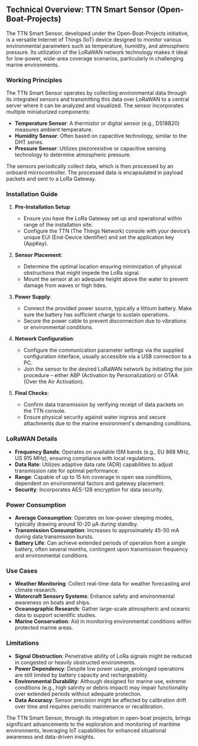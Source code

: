 ## Technical Overview: TTN Smart Sensor (Open-Boat-Projects)

The TTN Smart Sensor, developed under the Open-Boat-Projects initiative, is a versatile Internet of Things (IoT) device designed to monitor various environmental parameters such as temperature, humidity, and atmospheric pressure. Its utilization of the LoRaWAN network technology makes it ideal for low-power, wide-area coverage scenarios, particularly in challenging marine environments.

### Working Principles

The TTN Smart Sensor operates by collecting environmental data through its integrated sensors and transmitting this data over LoRaWAN to a central server where it can be analyzed and visualized. The sensor incorporates multiple miniaturized components:

- **Temperature Sensor**: A thermistor or digital sensor (e.g., DS18B20) measures ambient temperature.
- **Humidity Sensor**: Often based on capacitive technology, similar to the DHT series.
- **Pressure Sensor**: Utilizes piezoresistive or capacitive sensing technology to determine atmospheric pressure.

The sensors periodically collect data, which is then processed by an onboard microcontroller. The processed data is encapsulated in payload packets and sent to a LoRa Gateway.

### Installation Guide

1. **Pre-Installation Setup**:
   - Ensure you have the LoRa Gateway set up and operational within range of the installation site.
   - Configure the TTN (The Things Network) console with your device’s unique EUI (End-Device Identifier) and set the application key (AppKey).

2. **Sensor Placement**:
   - Determine the optimal location ensuring minimization of physical obstructions that might impede the LoRa signal.
   - Mount the sensor at an adequate height above the water to prevent damage from waves or high tides.

3. **Power Supply**:
   - Connect the provided power source, typically a lithium battery. Make sure the battery has sufficient charge to sustain operations.
   - Secure the power cable to prevent disconnection due to vibrations or environmental conditions.

4. **Network Configuration**:
   - Configure the communication parameter settings via the supplied configuration interface, usually accessible via a USB connection to a PC.
   - Join the sensor to the desired LoRaWAN network by initiating the join procedure – either ABP (Activation by Personalization) or OTAA (Over the Air Activation).

5. **Final Checks**:
   - Confirm data transmission by verifying receipt of data packets on the TTN console.
   - Ensure physical security against water ingress and secure attachments due to the marine environment's demanding conditions.

### LoRaWAN Details

- **Frequency Bands**: Operates on available ISM bands (e.g., EU 868 MHz, US 915 MHz), ensuring compliance with local regulations.
- **Data Rate**: Utilizes adaptive data rate (ADR) capabilities to adjust transmission rate for optimal performance.
- **Range**: Capable of up to 15 km coverage in open sea conditions, dependent on environmental factors and gateway placement.
- **Security**: Incorporates AES-128 encryption for data security.

### Power Consumption

- **Average Consumption**: Operates on low-power sleeping modes, typically drawing around 10-20 µA during standby.
- **Transmission Consumption**: Increases to approximately 45-50 mA during data transmission bursts.
- **Battery Life**: Can achieve extended periods of operation from a single battery, often several months, contingent upon transmission frequency and environmental conditions.

### Use Cases

- **Weather Monitoring**: Collect real-time data for weather forecasting and climate research.
- **Watercraft Sensory Systems**: Enhance safety and environmental awareness on boats and ships.
- **Oceanographic Research**: Gather large-scale atmospheric and oceanic data to support scientific studies.
- **Marine Conservation**: Aid in monitoring environmental conditions within protected marine areas.

### Limitations

- **Signal Obstruction**: Penetrative ability of LoRa signals might be reduced in congested or heavily obstructed environments.
- **Power Dependency**: Despite low power usage, prolonged operations are still limited by battery capacity and rechargeability.
- **Environmental Durability**: Although designed for marine use, extreme conditions (e.g., high salinity or debris impact) may impair functionality over extended periods without adequate protection.
- **Data Accuracy**: Sensor precision might be affected by calibration drift over time and requires periodic maintenance or recalibration. 

The TTN Smart Sensor, through its integration in open-boat projects, brings significant advancements to the exploration and monitoring of maritime environments, leveraging IoT capabilities for enhanced situational awareness and data-driven insights.
